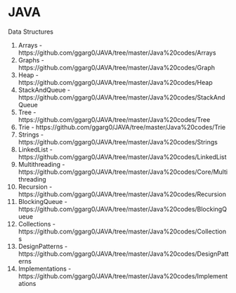 # JAVA
Data Structures

<OL>
<LI>Arrays - https://github.com/ggarg0/JAVA/tree/master/Java%20codes/Arrays </LI>
<LI>Graphs - https://github.com/ggarg0/JAVA/tree/master/Java%20codes/Graph</LI>
<LI>Heap - https://github.com/ggarg0/JAVA/tree/master/Java%20codes/Heap</LI>
<LI>StackAndQueue - https://github.com/ggarg0/JAVA/tree/master/Java%20codes/StackAndQueue</LI>
<LI>Tree - https://github.com/ggarg0/JAVA/tree/master/Java%20codes/Tree</LI>
<LI>Trie - https://github.com/ggarg0/JAVA/tree/master/Java%20codes/Trie</LI>
<LI>Strings - https://github.com/ggarg0/JAVA/tree/master/Java%20codes/Strings</LI>
<LI>LinkedList - https://github.com/ggarg0/JAVA/tree/master/Java%20codes/LinkedList</LI>
<LI>Multithreading - https://github.com/ggarg0/JAVA/tree/master/Java%20codes/Core/Multithreading</LI>
<LI>Recursion - https://github.com/ggarg0/JAVA/tree/master/Java%20codes/Recursion</LI>
<LI>BlockingQueue - https://github.com/ggarg0/JAVA/tree/master/Java%20codes/BlockingQueue</LI>
<LI>Collections - https://github.com/ggarg0/JAVA/tree/master/Java%20codes/Collections</LI>
<LI>DesignPatterns - https://github.com/ggarg0/JAVA/tree/master/Java%20codes/DesignPatterns</LI>
<LI>Implementations - https://github.com/ggarg0/JAVA/tree/master/Java%20codes/Implementations</LI>
</OL>
